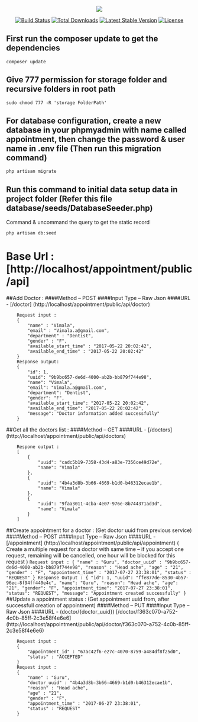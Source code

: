 <p align="center"><img src="https://laravel.com/assets/img/components/logo-laravel.svg"></p>

<p align="center">
<a href="https://travis-ci.org/laravel/framework"><img src="https://travis-ci.org/laravel/framework.svg" alt="Build Status"></a>
<a href="https://packagist.org/packages/laravel/framework"><img src="https://poser.pugx.org/laravel/framework/d/total.svg" alt="Total Downloads"></a>
<a href="https://packagist.org/packages/laravel/framework"><img src="https://poser.pugx.org/laravel/framework/v/stable.svg" alt="Latest Stable Version"></a>
<a href="https://packagist.org/packages/laravel/framework"><img src="https://poser.pugx.org/laravel/framework/license.svg" alt="License"></a>
</p>

## First run the composer update to get the dependencies

```
composer update
```

## Give 777 permission for storage folder and recursive folders in root path

```
sudo chmod 777 -R 'storage FolderPath'
```

## For database configuration, create a new database in your phpmyadmin with name called appointment, then change the password & user name in .env file (Then run this migration command)

```
php artisan migrate
```

## Run this command to initial data setup data in project folder (Refer this file database/seeds/DatabaseSeeder.php)
Command & uncommand the query to get the static record

```
php artisan db:seed
```

# Base Url :  [http://localhost/appointment/public/api]

##Add Doctor :
####Method – POST
####Input Type – Raw Json
####URL - [/doctor] (http://localhost/appointment/public/api/doctor)
```
	Request input :
	{
		"name" : "Vimala",
		"email" : "Vimala.a@gmail.com",
		"department" : "Dentist",
		"gender" : "F",
		"available_start_time" : "2017-05-22 20:02:42",
		"available_end_time" : "2017-05-22 20:02:42"
	}
	Response output:
	{
		"id": 1,
		"uuid": "9b9bc657-de6d-4000-ab2b-bb879f744e98",
		"name": "Vimala",
		"email": "Vimala.a@gmail.com",
		"department": "Dentist",
		"gender": "F",
		"available_start_time": "2017-05-22 20:02:42",
		"available_end_time": "2017-05-22 20:02:42",
		"message": "Doctor information added successfully"
	}
```
##Get all the doctors list :
####Method – GET
####URL - [/doctors] (http://localhost/appointment/public/api/doctors)
```
	Respone output :
	[
		{
			"uuid": "cadc5b19-7358-43d4-a83e-7356ce49d72e",
			"name": "Vimala"
		},
		{
			"uuid": "4b4a3d8b-3b66-4669-b1d0-b46312ecae1b",
			"name": "Vimala"
		},
		{
			"uuid": "9faa3011-4cba-4e07-976e-8b744371ad3d",
			"name": "Vimala"
		}
	]
```
##Create appointment for a doctor : (Get doctor uuid from previous service)
####Method – POST
####Input Type – Raw Json
####URL - [/appointment] (http://localhost/appointment/public/api/appointment)
            ( Create a multiple request for a doctor with same time – if you accept one request, remaining will be cancelled, one hour will be blocked for this request )
            ```
	Request input :
	{
		"name" : "Guru",
		"doctor_uuid" : "9b9bc657-de6d-4000-ab2b-bb879f744e98",
		"reason" : "Head ache",
		"age" : "21",
		"gender" : "F",
		"appointment_time" : "2017-07-27 23:38:01",
		"status" : "REQUEST"
	}
	Response Output :
	{
		"id": 1,
		"uuid": "ffe877de-8530-4b57-96ec-8f94ff440e4c",
		"name": "Guru",
		"reason": "Head ache",
		"age": "21",
		"gender": "F",
		"appointment_time": "2017-07-27 23:38:01",
		"status": "REQUEST",
		"message": "Appointment created successfully"
	}
	```
##Update a appointment status : (Get appointment uuid from, after successfull creation of appointment)
####Method – PUT
####Input Type – Raw Json
####URL - (doctor/{doctor_uuid})
          [/doctor/f363c070-a752-4c0b-85ff-2c3e58f4e6e6] (http://localhost/appointment/public/api/doctor/f363c070-a752-4c0b-85ff-2c3e58f4e6e6)
```
	Request input :
	{
		"appointment_id" : "67ac42f6-e27c-4070-8759-a484df8f25d0",
		"status" : "ACCEPTED"
	}
	Request input :
	{
		"name" : "Guru",
		"doctor_uuid" : "4b4a3d8b-3b66-4669-b1d0-b46312ecae1b",
		"reason" : "Head ache",
		"age" : "21",
		"gender" : "F",
		"appointment_time" : "2017-06-27 23:38:01",
		"status" : "REQUEST"
	}
```
